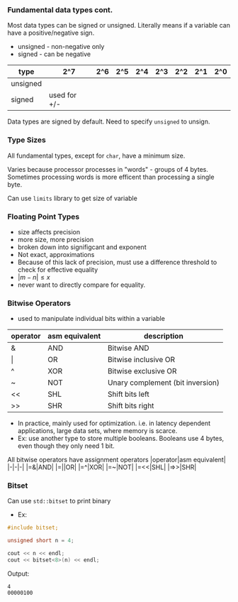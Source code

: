 ### Fundamental data types cont.
Most data types can be signed or unsigned.
Literally means if a variable can have a positive/negative sign.

* unsigned - non-negative only
* signed - can be negative

|type|2^7|2^6|2^5|2^4|2^3|2^2|2^1|2^0|
|-|-|-|-|-|-|-|-|-|
|unsigned|
|signed|used for +/-|

Data types are signed by default. Need to specify `unsigned` to unsign.

### Type Sizes
All fundamental types, except for `char`, have a minimum size.

Varies because processor processes in "words" - groups of 4 bytes. Sometimes processing words is more efficent than processing a single byte.

Can use `limits` library to get size of variable

### Floating Point Types
* size affects precision
* more size, more precision
* broken down into signifigcant and exponent
* Not exact, approximations
* Because of this lack of precision, must use a difference threshold to check for effective equality
* $|m-n|\leq x$
* never want to directly compare for equality.

### Bitwise Operators
* used to manipulate individual bits within a variable

|operator|asm equivalent|description|
|-|-|-|
|\&|AND|Bitwise AND|
|\||OR|Bitwise inclusive OR|
|^|XOR|Bitwise exclusive OR|
|~|NOT|Unary complement (bit inversion)|
|<<|SHL|Shift bits left|
|>>|SHR|Shift bits right|

* In practice, mainly used for optimization. i.e. in latency dependent applications, large data sets, where memory is scarce.
* Ex: use another type to store multiple booleans. Booleans use 4 bytes, even though they only need 1 bit.

All bitwise operators have assignment operators
|operator|asm equivalent|
|-|-|-|
|=\&|AND|
|=\||OR|
|=^|XOR|
|=~|NOT|
|=<<|SHL|
|=>>|SHR|

### Bitset
Can use `std::bitset` to print binary
* Ex:
```cpp
#include bitset;

unsigned short n = 4;

cout << n << endl;
cout << bitset<8>(n) << endl;
```
Output:
```
4
00000100
```
